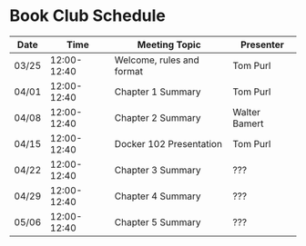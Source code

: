 # Book Club Schedule

| Date  | Time        | Meeting Topic              | Presenter           |
| ----- | ----------- | -------------------------- | ------------------- |
| 03/25 | 12:00-12:40 | Welcome, rules and format  | Tom Purl            |
| 04/01 | 12:00-12:40 | Chapter 1 Summary          | Tom Purl            |
| 04/08 | 12:00-12:40 | Chapter 2 Summary          | Walter Bamert       | 
| 04/15 | 12:00-12:40 | Docker 102 Presentation    | Tom Purl            | 
| 04/22 | 12:00-12:40 | Chapter 3 Summary          | ???                 |
| 04/29 | 12:00-12:40 | Chapter 4 Summary          | ???                 |
| 05/06 | 12:00-12:40 | Chapter 5 Summary          | ???                 |
